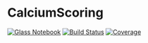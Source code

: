 # CalciumScoring

[![Glass Notebook](https://img.shields.io/badge/Docs-Glass%20Notebook-aquamarine.svg)](https://glassnotebook.io/r/7uus7O8aIcLsGebjQFqxU/docs/(00)%20Getting%20Started.jl)
[![Build Status](https://github.com/Dale-Black/CalciumScoring.jl/workflows/CI/badge.svg)](https://github.com/Dale-Black/CalciumScoring.jl/actions)
[![Coverage](https://codecov.io/gh/Dale-Black/CalciumScoring.jl/branch/master/graph/badge.svg)](https://codecov.io/gh/Dale-Black/CalciumScoring.jl)

